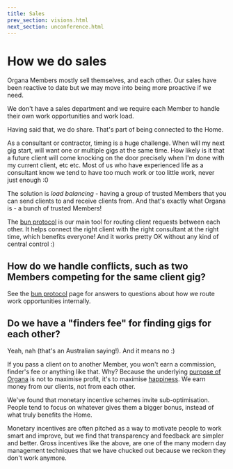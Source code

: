 ```yaml
---
title: Sales
prev_section: visions.html
next_section: unconference.html
---
```


How we do sales
===============

Organa Members mostly sell themselves, and each other. Our sales have been reactive to date but we may move into being more proactive if we need. 

We don't have a sales department and we require each Member to handle their own work opportunities and work load.

Having said that, we do share. That's part of being connected to the Home. 

As a consultant or contractor, timing is a huge challenge. When will my next gig start, will want one or multiple gigs at the same time. How likely is it that a future client will come knocking on the door precisely when I'm done with my current client, etc etc. Most of us who have experienced life as a consultant know we tend to have too much work or too little work, never just enough :0

The solution is *load balancing* - having a group of trusted Members that you can send clients to and receive clients from. And that's exactly what Organa is - a bunch of trusted Members!

The [bun protocol](bun-protocol.html) is our main tool for routing client requests between each other. It helps connect the right client with the right consultant at the right time, which benefits everyone! And it works pretty OK without any kind of central control :)

How do we handle conflicts, such as two Members competing for the same client gig?
--------------------------------------------------------------------------------------

See the [bun protocol](bun-protocol.html) page for answers to questions about how we route work opportunities internally.

Do we have a "finders fee" for finding gigs for each other?
------------------------------------------------------------------

Yeah, nah (that's an Australian saying!). And it means no :)

If you pass a client on to another Member, you won't earn a commission, finder's fee or anything like that. Why? Because the underlying [purpose of Organa](what-is-organa.html) is not to maximise profit, it's to maximise [happiness](happiness-index.html). We earn money from our clients, not from each other.

We've found that monetary incentive schemes invite sub-optimisation. People tend to focus on whatever gives them a bigger bonus, instead of what truly benefits the Home. 

Monetary incentives are often pitched as a way to motivate people to work smart and improve, but we find that transparency and feedback are simpler and better. Gross incentives like the above, are one of the many modern day management techniques that we have chucked out because we reckon they don't work anymore. 
